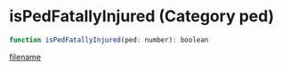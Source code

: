 # isPedFatallyInjured (Category ped)

```js
function isPedFatallyInjured(ped: number): boolean
```

[filename](isPedFatallyInjured_m.md ':include')
